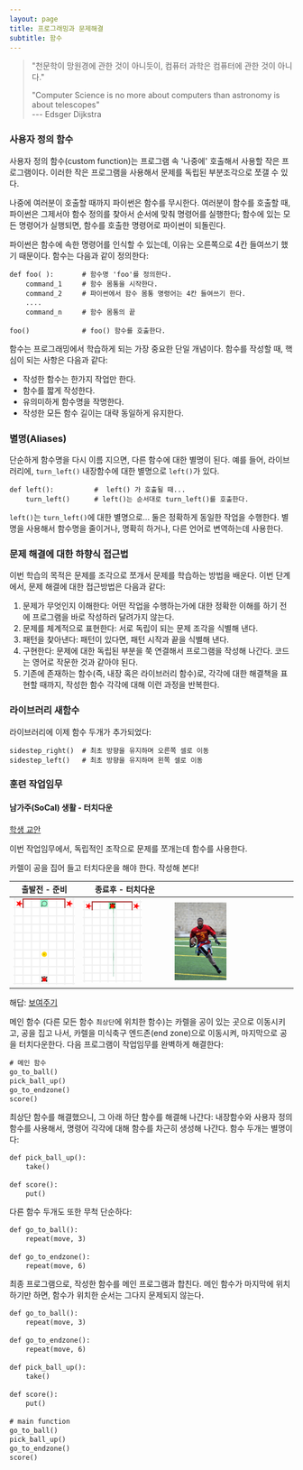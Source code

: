 ```yaml
---
layout: page
title: 프로그래밍과 문제해결
subtitle: 함수
---
```


> "천문학이 망원경에 관한 것이 아니듯이, 컴퓨터 과학은 컴퓨터에 관한 것이 아니다."  
>
> "Computer Science is no more about computers than astronomy is about telescopes"  
> --- Edsger Dijkstra


### 사용자 정의 함수

사용자 정의 함수(custom function)는 프로그램 속 '나중에' 호출해서 사용할 작은 프로그램이다. 이러한 작은 프로그램을 사용해서 문제를 독립된 부분조각으로 쪼갤 수 있다.

나중에 여러분이 호출할 때까지 파이썬은 함수를 무시한다.
여러분이 함수를 호출할 때, 파이썬은 그제서야 함수 정의를 찾아서 순서에 맞춰 명령어를 실행한다; 함수에 있는 모든 명령어가 실행되면, 함수를 호출한 명령어로 파이썬이 되돌린다.

파이썬은 함수에 속한 명령어를 인식할 수 있는데, 이유는 오른쪽으로 4칸 들여쓰기 했기 때문이다. 함수는 다음과 같이 정의한다:

~~~ {.python}
def foo( ):       # 함수명 'foo'를 정의한다.
    command_1     # 함수 몸통을 시작한다.
    command_2     # 파이썬에서 함수 몸통 명령어는 4칸 들여쓰기 한다.
    ....
    command_n     # 함수 몸통의 끝
 
foo()             # foo() 함수를 호출한다.
~~~

함수는 프로그래밍에서 학습하게 되는 가장 중요한 단일 개념이다. 
함수를 작성할 때, 핵심이 되는 사항은 다음과 같다:

- 작성한 함수는 한가지 작업만 한다.
- 함수를 짧게 작성한다.
- 유의미하게 함수명을 작명한다.
- 작성한 모든 함수 길이는 대략 동일하게 유지한다.

### 별명(Aliases)

단순하게 함수명을 다시 이름 지으면, 다른 함수에 대한 별명이 된다. 예를 들어, 라이브러리에, `turn_left()` 내장함수에 대한 별명으로 `left()`가 있다.

~~~ {.python}
def left():          #  left() 가 호출될 때...
    turn_left()      # left()는 순서대로 turn_left()를 호출한다.
~~~

`left()`는 `turn_left()`에 대한 별명으로... 둘은 정확하게 동일한 작업을 수행한다.
별명을 사용해서 함수명을 줄이거나, 명확히 하거나, 다른 언어로 변역하는데 사용한다.

###  문제 해결에 대한 하향식 접근법

이번 학습의 목적은 문제를 조각으로 쪼개서 문제를 학습하는 방법을 배운다. 이번 단계에서, 문제 해결에 대한 접근방법은 다음과 같다:

1. 문제가 무엇인지 이해한다: 어떤 작업을 수행하는가에 대한 정확한 이해를 하기 전에 프로그램을 바로 작성하러 달려가지 않는다.
1. 문제를 체계적으로 표현한다: 서로 독립이 되는 문제 조각을 식별해 낸다.
1. 패턴을 찾아낸다: 패턴이 있다면, 패턴 시작과 끝을 식별해 낸다.
1. 구현한다: 문제에 대한 독립된 부분을 쭉 연결해서 프로그램을 작성해 나간다. 코드는 영어로 작문한 것과 같아야 된다.
1. 기존에 존재하는 함수(즉, 내장 혹은 라이브러리 함수)로, 각각에 대한 해결책을 표현할 때까지, 작성한 함수 각각에 대해 이런 과정을 반복한다.

### 라이브러리 새함수

라이브러리에 이제 함수 두개가 추가되었다:

~~~ {.python}
sidestep_right()  # 최초 방향을 유지하며 오른쪽 셀로 이동
sidestep_left()   # 최초 방향을 유지하며 왼쪽 셀로 이동
~~~

### 훈련 작업임무

#### 남가주(SoCal) 생활 - 터치다운

[학생 교안](http://codeperspectives.com/reeborg-dev/world.html?proglang=python-en&world=%7B%22robots%22%3A%5B%7B%22x%22%3A7%2C%22y%22%3A2%2C%22tokens%22%3A0%2C%22orientation%22%3A1%2C%22_prev_x%22%3A7%2C%22_prev_y%22%3A2%2C%22_prev_orientation%22%3A1%7D%5D%2C%22tokens%22%3A%7B%227%2C5%22%3A1%7D%2C%22walls%22%3A%7B%226%2C11%22%3A%5B%22north%22%5D%2C%227%2C11%22%3A%5B%22north%22%5D%2C%228%2C11%22%3A%5B%22north%22%5D%2C%229%2C11%22%3A%5B%22north%22%2C%22east%22%5D%2C%225%2C11%22%3A%5B%22north%22%5D%2C%224%2C11%22%3A%5B%22east%22%5D%7D%2C%22shapes%22%3A%7B%224%2C11%22%3A%22star%22%2C%2210%2C11%22%3A%22star%22%7D%2C%22goal%22%3A%7B%22position%22%3A%7B%22x%22%3A7%2C%22y%22%3A11%7D%2C%22tokens%22%3A%7B%227%2C11%22%3A1%7D%7D%7D&editor=%23%20single%20file%0A%23%20pick%20up%20the%20football%20and%20score%20a%20touchdown&library=%23%20%27from%20my_lib%20import%20*%27%20in%20Python%20Code%20is%20required%20to%20use%0A%23%20the%20code%20in%20this%20library.%20%0A%0Asound(True)%20%20%20%20%23%20turn%20sound%20effects%20on%0A%0Adef%20left()%3A%0A%20%20%20%20turn_left()%0A%20%20%20%20%0Adef%20turn_around()%3A%0A%20%20%20%20repeat(turn_left%2C%202)%0A%20%20%20%20%0Adef%20right()%3A%0A%20%20%20%20repeat(turn_left%2C%203)%0A%20%20%20%20%0Adef%20sidestep_right()%3A%0A%20%20%20%20right()%0A%20%20%20%20move()%0A%20%20%20%20left()%0A%20%20%20%20%0Adef%20sidestep_left()%3A%0A%20%20%20%20left()%0A%20%20%20%20move()%0A%20%20%20%20right())

이번 작업임무에서, 독립적인 조작으로 문제를 쪼개는데 함수를 사용한다.

카렐이 공을 집어 들고 터치다운을 해야 한다. 작성해 본다! 

| 출발전 - 준비 | 종료후 - 터치다운|   |
|---------------------------------|---------------------------------|---------------------------------|
| <img src="fig/1-tm1-touchdown-214x300.png" width="100%" /> | <img src="fig/1-tm1-touchdown-solution.png" width="70%" /> | <img src="fig/football-556795_640.jpg" width="45%" /> |


해답: [보여주기](http://codeperspectives.com/reeborg-dev/world.html?proglang=python-en&world=%7B%22robots%22%3A%5B%7B%22x%22%3A7%2C%22y%22%3A2%2C%22tokens%22%3A0%2C%22orientation%22%3A1%2C%22_prev_x%22%3A7%2C%22_prev_y%22%3A2%2C%22_prev_orientation%22%3A1%7D%5D%2C%22tokens%22%3A%7B%227%2C5%22%3A1%7D%2C%22walls%22%3A%7B%226%2C11%22%3A%5B%22north%22%5D%2C%227%2C11%22%3A%5B%22north%22%5D%2C%228%2C11%22%3A%5B%22north%22%5D%2C%229%2C11%22%3A%5B%22north%22%2C%22east%22%5D%2C%225%2C11%22%3A%5B%22north%22%5D%2C%224%2C11%22%3A%5B%22east%22%5D%7D%2C%22shapes%22%3A%7B%224%2C11%22%3A%22star%22%2C%2210%2C11%22%3A%22star%22%7D%2C%22goal%22%3A%7B%22position%22%3A%7B%22x%22%3A7%2C%22y%22%3A11%7D%2C%22tokens%22%3A%7B%227%2C11%22%3A1%7D%7D%7D&editor=%23%20single%20file%0A%23%20pick%20up%20the%20football%20and%20score%20a%20touchdown%0A%0Adef%20go_to_ball()%3A%0A%20%20%20%20repeat(move%2C%203)%0A%20%0Adef%20go_to_endzone()%3A%0A%20%20%20%20repeat(move%2C%206)%0A%20%0Adef%20pick_ball_up()%3A%0A%20%20%20%20take()%0A%20%0Adef%20score()%3A%0A%20%20%20%20put()%0A%20%0A%23%20main%20function%0Ago_to_ball()%0Apick_ball_up()%0Ago_to_endzone()%0Ascore()&library=%23%20%27from%20my_lib%20import%20*%27%20in%20Python%20Code%20is%20required%20to%20use%0A%23%20the%20code%20in%20this%20library.%20%0A%0Asound(True)%20%20%20%20%23%20turn%20sound%20effects%20on%0A%0Adef%20left()%3A%0A%20%20%20%20turn_left()%0A%20%20%20%20%0Adef%20turn_around()%3A%0A%20%20%20%20repeat(turn_left%2C%202)%0A%20%20%20%20%0Adef%20right()%3A%0A%20%20%20%20repeat(turn_left%2C%203)%0A%20%20%20%20%0Adef%20sidestep_right()%3A%0A%20%20%20%20right()%0A%20%20%20%20move()%0A%20%20%20%20left()%0A%20%20%20%20%0Adef%20sidestep_left()%3A%0A%20%20%20%20left()%0A%20%20%20%20move()%0A%20%20%20%20right())


메인 함수 (다른 모든 함수 `최상단`에 위치한 함수)는 카렐을 공이 있는 곳으로 이동시키고, 공을 집고 나서, 카렐을 미식축구 엔드존(end zone)으로 이동시켜, 마지막으로 공을 터치다운한다. 다음 프로그램이 작업임무를 완벽하게 해결한다:

~~~ {.callout}
# 메인 함수
go_to_ball()
pick_ball_up()
go_to_endzone()
score()
~~~

최상단 함수를 해결했으니, 그 아래 하단 함수를 해결해 나간다: 내장함수와 사용자 정의 함수를 사용해서, 명령어 각각에 대해 함수를 차근히 생성해 나간다. 함수 두개는 별명이다: 

~~~ {.python}
def pick_ball_up():
    take()
 
def score():
    put()
~~~

다른 함수 두개도 또한 무척 단순하다:

~~~ {.python}
def go_to_ball():
    repeat(move, 3)
 
def go_to_endzone():
    repeat(move, 6)
~~~

최종 프로그램으로, 작성한 함수를 메인 프로그램과 합친다. 
메인 함수가 마지막에 위치하기만 하면, 함수가 위치한 순서는 그다지 문제되지 않는다.

~~~ {.python}
def go_to_ball():
    repeat(move, 3)
 
def go_to_endzone():
    repeat(move, 6)
 
def pick_ball_up():
    take()
 
def score():
    put()
 
# main function
go_to_ball()
pick_ball_up()
go_to_endzone()
score()
~~~

